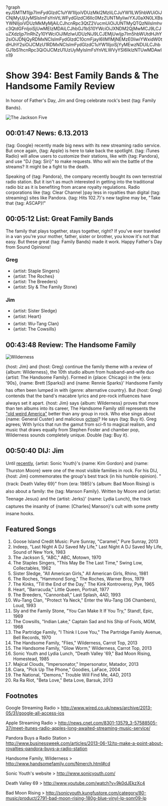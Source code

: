 ?graph eyJSMTM1Ijp7ImFydGlzdC1uYW1lIjoiVDUzMkI2MzIiLCJuYW1lLW5hbWUiOiJCNjMyUjUyMSIsImFsYnVtLWFydGlzdCI6Ilc0MzZUNTMyIiwiYXJ0aXN0LXBsYWNlIjoiVDUzMkMyMjAiLCJhcnRpc3QtZ2VucmUiOiJUNTMyQTQzNiIsImhvc3QtdGFnIjoiSjUwMEIzMDAiLCJhbGJ1bS10YWciOiJXNDM2QjMwMCJ9LCJuZXdzIjp7InRhZy10YWciOiJIMzIwUDUzNiJ9LCJEMjUwIjp7Im5hbWUtdHJhY2siOiJDNjQyRDMxNCIsImFydGlzdC10cmFjayI6IlM1MjNEMzE0IiwiYWxidW0tdHJhY2siOiJCMzU1RDMxNCIsImFydGlzdC1uYW1lIjoiSjYyMEwzNDUiLCJhbGJ1bS1hcnRpc3QiOiJCMzU1UzUyMyIsImFsYnVtLWVyYSI6IkIzNTUwMDAwIn19

# Show 394: Best Family Bands & The Handsome Family Review
In honor of Father's Day, Jim and Greg celebrate rock's best {tag: Family Bands}.

![The Jackson Five](http://static.soundopinions.org/images/2013/jacksonfive.jpg)

## 00:01:47 News: 6.13.2013
{tag: Google} recently made big news with its new streaming radio service. But once again, {tag: Apple} is here to take back the spotlight. {tag: iTunes Radio} will allow users to customize their stations, like with {tag: Pandora}, and use "DJ {tag: Siri}" to make requests. Who will win the battle of the streams? It might be a fight to the death.

Speaking of {tag: Pandora}, the company recently bought its own terrestrial radio station. But it isn't as much interested in getting into the traditional radio biz as it is benefiting from arcane royalty regulations. Radio corporations like {tag: Clear Channel }pay less in royalties than digital {tag: streaming} sites like Pandora. {tag: Hits 102.7}'s new tagline may be, "Take that {tag: ASCAP}!"

## 00:05:12 List: Great Family Bands
The family that plays together, stays together, right? If you've ever traveled in a van you're your mother, father, sister or brother, you know it's not that easy. But these great {tag: Family Bands} made it work. Happy Father's Day from Sound Opinions!

### Greg
- {artist: Staple Singers}
- {artist: The Roches}
- {artist: The Breeders}
- {artist: Sly & The Family Stone}

### Jim
- {artist: Sister Sledge}
- {artist: Heart}
- {artist: Wu-Tang Clan}
- {artist: The Cowsills}

## 00:43:48 Review: The Handsome Family
![Wilderness](http://is5.mzstatic.com/image/thumb/Music2/v4/b9/ae/91/b9ae913f-01ca-8c17-2252-8c1be6234bcd/source/600x600bb.jpg "4671022/641361909")

{host: Jim} and {host: Greg} continue the family theme with a review of {album: Wilderness}, the 10th studio album from husband-and-wife duo {artist: The Handsome Family}. Formed in {place: Chicago} in the {era: '90s}, {name: Brett [Sparks]} and {name: Rennie Sparks}' Handsome Family has often been lumped in with {genre: alternative country}. But {host: Greg} contends that the band's macabre lyrics and pre-rock influences have always set it apart. {host: Jim} says {album: Wilderness} proves that more than ten albums into its career, The Handsome Family still represents the ["old weird America"](http://us.macmillan.com/theoldweirdamerica/GreilMarcus)  better than any group in rock. Who else sings about {name: General Custer} and malicious [octopi](http://www.youtube.com/watch?v=w-NHP_B-b7k)? He says {tag: Buy it}. Greg agrees; With lyrics that run the gamut from sci-fi to magical realism, and music that draws equally from Stephen Foster and chamber pop, Wilderness sounds completely unique. Double {tag: Buy it}.

## 00:50:40 DIJ: Jim
Until [recently](http://www.newyorker.com/reporting/2013/06/03/130603fa_fact_halberstadt), {artist: Sonic Youth}'s {name: Kim Gordon} and {name: Thurston Moore} were one of the most visible families in rock. For his DIJ, {host: Jim} commemorates the group's best track (in his humble opinion). "{track: Death Valley 69}" from {era: 1985}'s {album: Bad Moon Rising} is also about a family: the {tag: Manson Family}. Written by Moore and {artist: Teenage Jesus} and the {artist: Jerks}' {name: Lydia Lunch}, the track captures the insanity of {name: [Charles] Manson}'s cult with some pretty insane hooks.

## Featured Songs
1. Goose Island Credit Music: Pure Sunray, "Caramel," Pure Sunray, 2013
2. Indeep, "Last Night A DJ Saved My Life," Last Night A DJ Saved My Life, Sound of New York, 1983
3. The Jackson 5, "ABC," ABC, Motown, 1970
4. The Staples Singers, "This May Be The Last Time," Swing Low, Collectables, 1962
5. Sister Sledge, "All American Girls," All American Girls, Rhino, 1981
6. The Roches, "Hammond Song," The Roches, Warner Bros, 1979
7. The Kinks, "Till the End of the Day," The Kink Kontroversy, Pye, 1965
8. Heart, "Barracuda," Little Queen, Portrait, 1977
9. The Breeders, "Cannonball," Last Splash, 4AD, 1993
10. Wu-Tang Clan, "Protect Ya Neck," Enter the Wu-Tang (36 Chambers), Loud, 1993
11. Sly and the Family Stone, "You Can Make It If You Try," Stand!, Epic, 1969
12. The Cowsills, "Indian Lake," Captain Sad and his Ship of Fools, MGM, 1968
13. The Partridge Family, "I Think I Love You," The Partridge Family Avenue, Bell Records, 1970
14. The Handsome Family, "Flies," Wilderness, Carrot Top, 2013
15. The Handsome Family, "Glow Worm," Wilderness, Carrot Top, 2013
16. Sonic Youth and Lydia Lunch, "Death Valley '69," Bad Moon Rising, Homestead, 1985
17. Majical Clouds, "Impersonator," Impersonator, Matador, 2013
18. Ciara, "Pick Up The Phone," Goodies, LaFace, 2004
19. The National, "Demons," Trouble Will Find Me, 4AD, 2013
20. Ra Ra Riot, "Beta Love," Beta Love, Barsuk, 2013

## Footnotes
Google Streaming Radio > http://www.wired.co.uk/news/archive/2013-05/31/google-all-access-ios

Apple Streaming Radio > http://news.cnet.com/8301-13579_3-57588505-37/meet-itunes-radio-apples-long-awaited-streaming-music-service/

Pandora Buys a Radio Station > http://www.businessweek.com/articles/2013-06-12/to-make-a-point-about-royalties-pandora-buys-a-radio-station

Handsome Family, Wilderness > http://www.handsomefamily.com/Nmerch.html#cd

Sonic Youth's website > http://www.sonicyouth.com/

Death Valley 69 > http://www.youtube.com/watch?v=9k0dJEkzXc4

Bad Moon Rising > http://sonicyouth.kungfustore.com/category/80-music/product/2791-bad-moon-rising-180g-blue-vinyl-lp-sonr09-lp
